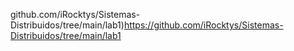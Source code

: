 github.com/iRocktys/Sistemas-Distribuidos/tree/main/lab1)https://github.com/iRocktys/Sistemas-Distribuidos/tree/main/lab1
